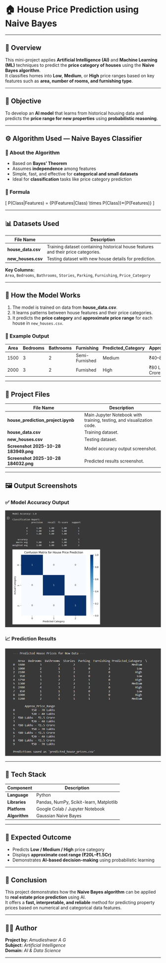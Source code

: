 # 🏠 House Price Prediction using Naive Bayes

---

## 📘 Overview  
This mini-project applies **Artificial Intelligence (AI)** and **Machine Learning (ML)** techniques to predict the **price category of houses** using the **Naive Bayes algorithm**.  
It classifies homes into **Low**, **Medium**, or **High** price ranges based on key features such as **area, number of rooms, and furnishing type**.

---

## 🧠 Objective  
To develop an **AI model** that learns from historical housing data and predicts the **price range for new properties** using **probabilistic reasoning**.

---

## ⚙️ Algorithm Used — Naive Bayes Classifier  

### 📖 About the Algorithm  
- Based on **Bayes’ Theorem**  
- Assumes **independence** among features  
- Simple, fast, and effective for **categorical and small datasets**  
- Ideal for **classification** tasks like price category prediction  

### 🔢 Formula  
\[
P(Class|Features) = {P(Features|Class) \times P(Class)}*{P(Features)}
\]

---

## 📊 Datasets Used  

| File Name | Description |
|------------|-------------|
| **house_data.csv** | Training dataset containing historical house features and their price categories. |
| **new_houses.csv** | Testing dataset with new house details for prediction. |

**Key Columns:**  
`Area`, `Bedrooms`, `Bathrooms`, `Stories`, `Parking`, `Furnishing`, `Price_Category`

---

## 🚀 How the Model Works  

1. The model is trained on data from **house_data.csv**.  
2. It learns patterns between house features and their price categories.  
3. It predicts the **price category** and **approximate price range** for each house in `new_houses.csv`.  

### 🧾 Example Output  

| Area | Bedrooms | Bathrooms | Furnishing | Predicted_Category | Approx_Price_Range |
|------|-----------|------------|-------------|--------------------|--------------------|
| 1500 | 3 | 2 | Semi-Furnished | Medium | ₹40–80 Lakhs |
| 2000 | 3 | 2 | Furnished | High | ₹80 Lakhs–₹1.5 Crore |

---

## 🧩 Project Files  

| File Name | Description |
|------------|-------------|
| **house_prediction_project.ipynb** | Main Jupyter Notebook with training, testing, and visualization code. |
| **house_data.csv** | Training dataset. |
| **new_houses.csv** | Testing dataset. |
| **Screenshot 2025-10-28 183949.png** | Model accuracy output screenshot. |
| **Screenshot 2025-10-28 184032.png** | Predicted results screenshot. |

---

## 🖼️ Output Screenshots  

### ✅ Model Accuracy Output  
![Model Accuracy](./Screenshot%202025-10-28%20183949.png)

### 📈 Prediction Results  
![Prediction Results](./Screenshot%202025-10-28%20184032.png)

---

## 🧰 Tech Stack  

| Component | Description |
|------------|-------------|
| **Language** | Python |
| **Libraries** | Pandas, NumPy, Scikit-learn, Matplotlib |
| **Platform** | Google Colab / Jupyter Notebook |
| **Algorithm** | Gaussian Naive Bayes |

---

## 🎯 Expected Outcome  
- Predicts **Low / Medium / High** price category  
- Displays **approximate cost range (₹20L–₹1.5Cr)**  
- Demonstrates **AI-based decision-making** using probabilistic learning  

---

## 📄 Conclusion  
This project demonstrates how the **Naive Bayes algorithm** can be applied to **real estate price prediction** using AI.  
It offers a **fast, interpretable, and reliable** method for predicting property prices based on numerical and categorical data features.  

---

## 👩‍💻 Author  
**Project by:** *Amudieshwar A G*  
**Subject:** *Artificial Intelligence*  
**Domain:** *AI & Data Science*

---
